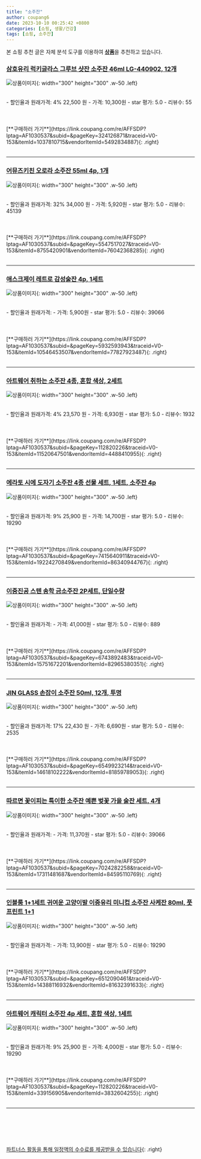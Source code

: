 ```yaml
---
title: "소주잔"
author: coupang6
date: 2023-10-10 00:25:42 +0800
categories: [쇼핑, 생활/건강]
tags: [쇼핑, 소주잔]
---
```


본 쇼핑 추천 글은 자체 분석 도구를 이용하여 [**상품**](https://link.coupang.com/a/bao1ui)을 추천하고 있습니다.

### [삼호유리 럭키글라스 그루브 샷잔 소주잔 46ml LG-440902, 12개](https://link.coupang.com/re/AFFSDP?lptag=AF1030537&subid=&pageKey=324126871&traceid=V0-153&itemId=1037810715&vendorItemId=5492834887)

![상품이미지](https://thumbnail9.coupangcdn.com/thumbnails/remote/230x230ex/image/retail/images/2019/10/24/10/2/7955a706-a83a-4576-b92d-30eb84d436be.jpg){: width="300" height="300" .w-50 .left}


<br>
- 할인율과 원래가격: 4%  22,500   원
- 가격: 10,300원
- star 평가: 5.0
- 리뷰수: 55
<br>
<br>
<br>
<br>
[**구매하러 가기**](https://link.coupang.com/re/AFFSDP?lptag=AF1030537&subid=&pageKey=324126871&traceid=V0-153&itemId=1037810715&vendorItemId=5492834887){: .right}
<br>
<br>

---

### [어뮤즈키친 오로라 소주잔 55ml 4p, 1개](https://link.coupang.com/re/AFFSDP?lptag=AF1030537&subid=&pageKey=5547517027&traceid=V0-153&itemId=8755420901&vendorItemId=76042368285)

![상품이미지](https://thumbnail7.coupangcdn.com/thumbnails/remote/230x230ex/image/rs_quotation_api/kz99qlms/43ac14ce13c74273b1438fa53ae144de.jpg){: width="300" height="300" .w-50 .left}


<br>
- 할인율과 원래가격: 32%  34,000   원
- 가격: 5,920원
- star 평가: 5.0
- 리뷰수: 45139
<br>
<br>
<br>
<br>
[**구매하러 가기**](https://link.coupang.com/re/AFFSDP?lptag=AF1030537&subid=&pageKey=5547517027&traceid=V0-153&itemId=8755420901&vendorItemId=76042368285){: .right}
<br>
<br>

---

### [애스크제이 레트로 감성술잔 4p, 1세트](https://link.coupang.com/re/AFFSDP?lptag=AF1030537&subid=&pageKey=5932593943&traceid=V0-153&itemId=10546453507&vendorItemId=77827923487)

![상품이미지](https://thumbnail9.coupangcdn.com/thumbnails/remote/230x230ex/image/retail/images/4869092200270588-8e515554-1e68-48f0-b224-029d98212b90.jpg){: width="300" height="300" .w-50 .left}


<br>
- 할인율과 원래가격: 
- 가격: 5,900원
- star 평가: 5.0
- 리뷰수: 39066
<br>
<br>
<br>
<br>
[**구매하러 가기**](https://link.coupang.com/re/AFFSDP?lptag=AF1030537&subid=&pageKey=5932593943&traceid=V0-153&itemId=10546453507&vendorItemId=77827923487){: .right}
<br>
<br>

---

### [아트웨어 취하는 소주잔 4종, 혼합 색상, 2세트](https://link.coupang.com/re/AFFSDP?lptag=AF1030537&subid=&pageKey=112820226&traceid=V0-153&itemId=11520647501&vendorItemId=4488410955)

![상품이미지](https://thumbnail6.coupangcdn.com/thumbnails/remote/230x230ex/image/retail/images/3507238134732092-b8a9f499-d3a7-49ac-877a-49d6cbafe4ea.jpg){: width="300" height="300" .w-50 .left}


<br>
- 할인율과 원래가격: 4%  23,570   원
- 가격: 6,930원
- star 평가: 5.0
- 리뷰수: 1932
<br>
<br>
<br>
<br>
[**구매하러 가기**](https://link.coupang.com/re/AFFSDP?lptag=AF1030537&subid=&pageKey=112820226&traceid=V0-153&itemId=11520647501&vendorItemId=4488410955){: .right}
<br>
<br>

---

### [에라토 시에 도자기 소주잔 4종 선물 세트, 1세트, 소주잔 4p](https://link.coupang.com/re/AFFSDP?lptag=AF1030537&subid=&pageKey=7415640911&traceid=V0-153&itemId=19224270849&vendorItemId=86340944767)

![상품이미지](https://thumbnail8.coupangcdn.com/thumbnails/remote/230x230ex/image/rs_quotation_api/dtlnxyeu/2b475d79b91742dca186c0e5de264ccd.jpg){: width="300" height="300" .w-50 .left}


<br>
- 할인율과 원래가격: 9%  25,900   원
- 가격: 14,700원
- star 평가: 5.0
- 리뷰수: 19290
<br>
<br>
<br>
<br>
[**구매하러 가기**](https://link.coupang.com/re/AFFSDP?lptag=AF1030537&subid=&pageKey=7415640911&traceid=V0-153&itemId=19224270849&vendorItemId=86340944767){: .right}
<br>
<br>

---

### [이중진공 스텐 송학 금소주잔 2P세트, 단일수량](https://link.coupang.com/re/AFFSDP?lptag=AF1030537&subid=&pageKey=6743892483&traceid=V0-153&itemId=15751672201&vendorItemId=82965380351)

![상품이미지](https://thumbnail7.coupangcdn.com/thumbnails/remote/230x230ex/image/vendor_inventory/b4a7/50219545f04d01c851d9ffd0bedb0f72eb104c9ccf69878b0d3e86add608.png){: width="300" height="300" .w-50 .left}


<br>
- 할인율과 원래가격: 
- 가격: 41,000원
- star 평가: 5.0
- 리뷰수: 889
<br>
<br>
<br>
<br>
[**구매하러 가기**](https://link.coupang.com/re/AFFSDP?lptag=AF1030537&subid=&pageKey=6743892483&traceid=V0-153&itemId=15751672201&vendorItemId=82965380351){: .right}
<br>
<br>

---

### [JIN GLASS 손잡이 소주잔 50ml, 12개, 투명](https://link.coupang.com/re/AFFSDP?lptag=AF1030537&subid=&pageKey=6549923214&traceid=V0-153&itemId=14618102222&vendorItemId=81859789053)

![상품이미지](https://thumbnail8.coupangcdn.com/thumbnails/remote/230x230ex/image/retail/images/623828020760387-976245a3-a444-42e7-8bef-12a7a262e8a7.jpg){: width="300" height="300" .w-50 .left}


<br>
- 할인율과 원래가격: 17%  22,430   원
- 가격: 6,690원
- star 평가: 5.0
- 리뷰수: 2535
<br>
<br>
<br>
<br>
[**구매하러 가기**](https://link.coupang.com/re/AFFSDP?lptag=AF1030537&subid=&pageKey=6549923214&traceid=V0-153&itemId=14618102222&vendorItemId=81859789053){: .right}
<br>
<br>

---

### [따르면 꽃이피는 특이한 소주잔 예쁜 벚꽃 가을 술잔 세트, 4개](https://link.coupang.com/re/AFFSDP?lptag=AF1030537&subid=&pageKey=7024282258&traceid=V0-153&itemId=17311481687&vendorItemId=84595110769)

![상품이미지](https://thumbnail8.coupangcdn.com/thumbnails/remote/230x230ex/image/vendor_inventory/f7cc/471e0edf39f090808bbe8b62f31c6b4861f9486d6ef595eddb2773685523.jpg){: width="300" height="300" .w-50 .left}


<br>
- 할인율과 원래가격: 
- 가격: 11,370원
- star 평가: 5.0
- 리뷰수: 39066
<br>
<br>
<br>
<br>
[**구매하러 가기**](https://link.coupang.com/re/AFFSDP?lptag=AF1030537&subid=&pageKey=7024282258&traceid=V0-153&itemId=17311481687&vendorItemId=84595110769){: .right}
<br>
<br>

---

### [인블룸 1+1세트 귀여운 고양이발 이중유리 미니컵 소주잔 사케잔 80ml, 풋프린트 1+1](https://link.coupang.com/re/AFFSDP?lptag=AF1030537&subid=&pageKey=6512090461&traceid=V0-153&itemId=14388116932&vendorItemId=81632391633)

![상품이미지](https://thumbnail10.coupangcdn.com/thumbnails/remote/230x230ex/image/vendor_inventory/8c4d/ac30e2ccee420d27393e4d5d3c19f9fbd0374f4198cc54491d048f86bb7c.jpg){: width="300" height="300" .w-50 .left}


<br>
- 할인율과 원래가격: 
- 가격: 13,900원
- star 평가: 5.0
- 리뷰수: 19290
<br>
<br>
<br>
<br>
[**구매하러 가기**](https://link.coupang.com/re/AFFSDP?lptag=AF1030537&subid=&pageKey=6512090461&traceid=V0-153&itemId=14388116932&vendorItemId=81632391633){: .right}
<br>
<br>

---

### [아트웨어 캐릭터 소주잔 4p 세트, 혼합 색상, 1세트](https://link.coupang.com/re/AFFSDP?lptag=AF1030537&subid=&pageKey=112820226&traceid=V0-153&itemId=339156905&vendorItemId=3832604255)

![상품이미지](https://thumbnail6.coupangcdn.com/thumbnails/remote/230x230ex/image/retail/images/551214895022997-27b74cc4-62d3-4c92-bf16-2c7e10c2d7dc.jpg){: width="300" height="300" .w-50 .left}


<br>
- 할인율과 원래가격: 9%  25,900   원
- 가격: 4,000원
- star 평가: 5.0
- 리뷰수: 19290
<br>
<br>
<br>
<br>
[**구매하러 가기**](https://link.coupang.com/re/AFFSDP?lptag=AF1030537&subid=&pageKey=112820226&traceid=V0-153&itemId=339156905&vendorItemId=3832604255){: .right}
<br>
<br>

---
<br><br><br><br><br> [파트너스 활동을 통해 일정액의 수수료를 제공받을 수 있습니다](https://link.coupang.com/a/bao1ui){: .right}